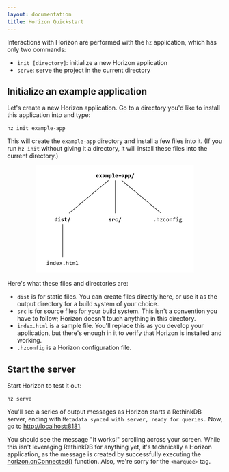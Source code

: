 ```yaml
---
layout: documentation
title: Horizon Quickstart
---
```


Interactions with Horizon are performed with the `hz` application, which has only two commands:

* `init [directory]`: initialize a new Horizon application
* `serve`: serve the project in the current directory

## Initialize an example application ##

Let's create a new Horizon application. Go to a directory you'd like to install this application into and type:

    hz init example-app

This will create the `example-app` directory and install a few files into it. (If you run `hz init` without giving it a directory, it will install these files into the current directory.)

<div style="margin:0 auto;text-align:center"><img src="images/hz-dirs.png" width="370" height="250" /></div>

Here's what these files and directories are:

* `dist` is for static files. You can create files directly here, or use it as the output directory for a build system of your choice.
* `src` is for source files for your build system. This isn't a convention you have to follow; Horizon doesn't touch anything in this directory.
* `index.html` is a sample file. You'll replace this as you develop your application, but there's enough in it to verify that Horizon is installed and working.
* `.hzconfig` is a Horizon configuration file.

## Start the server ##

Start Horizon to test it out:

    hz serve

You'll see a series of output messages as Horizon starts a RethinkDB server, ending with `Metadata synced with server, ready for queries.` Now, go to <http://localhost:8181>.

You should see the message "It works!" scrolling across your screen. While this isn't leveraging RethinkDB for anything yet, it's technically a Horizon application, as the message is created by successfully executing the [horizon.onConnected()][hc] function. Also, we're sorry for the `<marquee>` tag.

[hc]: /api/horizon-onconnected

